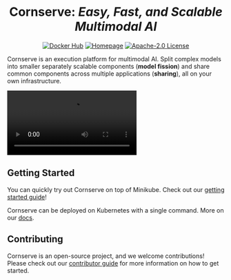 <div align="center">
<h1>Cornserve: <i>Easy, Fast, and Scalable Multimodal AI</i></h1>

[![Docker Hub](https://custom-icon-badges.demolab.com/badge/Docker-cornserve-578ec8.svg?logo=docker&logoColor=white)](https://hub.docker.com/r/cornserve/gateway)
[![Homepage](https://custom-icon-badges.demolab.com/badge/Docs-cornserve.ai-dddddd.svg?logo=home&logoColor=white&logoSource=feather)](https://cornserve.ai/)
[![Apache-2.0 License](https://custom-icon-badges.herokuapp.com/github/license/cornserve-ai/cornserve?logo=law)](/LICENSE)
</div>

Cornserve is an execution platform for multimodal AI.
Split complex models into smaller separately scalable components (**model fission**) and share common components across multiple applications (**sharing**), all on your own infrastructure.

<video src="https://github.com/cornserve-ai/cornserve/raw/refs/heads/master/docs/assets/video/cornserve.mp4"></video>


## Getting Started

You can quickly try out Cornserve on top of Minikube. Check out our [getting started guide](https://cornserve.ai/getting_started/)!

Cornserve can be deployed on Kubernetes with a single command. More on our [docs](https://cornserve.ai/getting_started/).


## Contributing

Cornserve is an open-source project, and we welcome contributions!
Please check out our [contributor guide](https://cornserve.ai/contributor_guide/) for more information on how to get started.
